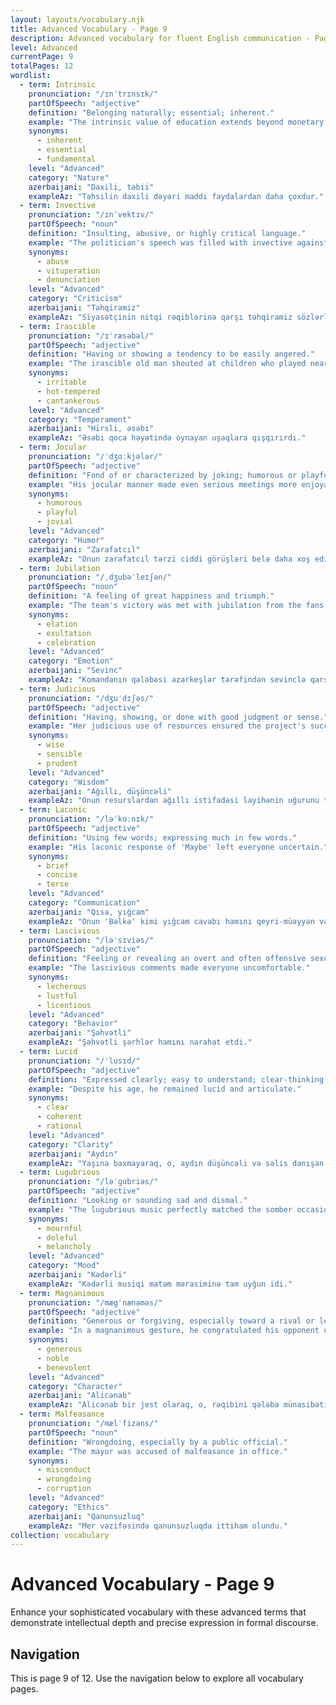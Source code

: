 ```yaml
---
layout: layouts/vocabulary.njk
title: Advanced Vocabulary - Page 9
description: Advanced vocabulary for fluent English communication - Page 9 of 12
level: Advanced
currentPage: 9
totalPages: 12
wordlist: 
  - term: Intrinsic
    pronunciation: "/ɪnˈtrɪnsɪk/"
    partOfSpeech: "adjective"
    definition: "Belonging naturally; essential; inherent."
    example: "The intrinsic value of education extends beyond monetary benefits."
    synonyms: 
      - inherent
      - essential
      - fundamental
    level: "Advanced"
    category: "Nature"
    azerbaijani: "Daxili, təbii"
    exampleAz: "Təhsilin daxili dəyəri maddi faydalardan daha çoxdur."
  - term: Invective
    pronunciation: "/ɪnˈvektɪv/"
    partOfSpeech: "noun"
    definition: "Insulting, abusive, or highly critical language."
    example: "The politician's speech was filled with invective against his opponents."
    synonyms: 
      - abuse
      - vituperation
      - denunciation
    level: "Advanced"
    category: "Criticism"
    azerbaijani: "Təhqiramiz"
    exampleAz: "Siyasətçinin nitqi rəqiblərinə qarşı təhqiramiz sözlərlə dolu idi."
  - term: Irascible
    pronunciation: "/ɪˈræsəbəl/"
    partOfSpeech: "adjective"
    definition: "Having or showing a tendency to be easily angered."
    example: "The irascible old man shouted at children who played near his yard."
    synonyms: 
      - irritable
      - hot-tempered
      - cantankerous
    level: "Advanced"
    category: "Temperament"
    azerbaijani: "Hirsli, əsəbi"
    exampleAz: "Əsəbi qoca həyətində oynayan uşaqlara qışqırırdı."
  - term: Jocular
    pronunciation: "/ˈdʒɑːkjələr/"
    partOfSpeech: "adjective"
    definition: "Fond of or characterized by joking; humorous or playful."
    example: "His jocular manner made even serious meetings more enjoyable."
    synonyms: 
      - humorous
      - playful
      - jovial
    level: "Advanced"
    category: "Humor"
    azerbaijani: "Zarafatcıl"
    exampleAz: "Onun zarafatcıl tərzi ciddi görüşləri belə daha xoş edirdi."
  - term: Jubilation
    pronunciation: "/ˌdʒubəˈleɪʃən/"
    partOfSpeech: "noun"
    definition: "A feeling of great happiness and triumph."
    example: "The team's victory was met with jubilation from the fans."
    synonyms: 
      - elation
      - exultation
      - celebration
    level: "Advanced"
    category: "Emotion"
    azerbaijani: "Sevinc"
    exampleAz: "Komandanın qələbəsi azarkeşlər tərəfindən sevinclə qarşılandı."
  - term: Judicious
    pronunciation: "/dʒuˈdɪʃəs/"
    partOfSpeech: "adjective"
    definition: "Having, showing, or done with good judgment or sense."
    example: "Her judicious use of resources ensured the project's success."
    synonyms: 
      - wise
      - sensible
      - prudent
    level: "Advanced"
    category: "Wisdom"
    azerbaijani: "Ağıllı, düşüncəli"
    exampleAz: "Onun resurslardan ağıllı istifadəsi layihənin uğurunu təmin etdi."
  - term: Laconic
    pronunciation: "/ləˈkɑːnɪk/"
    partOfSpeech: "adjective"
    definition: "Using few words; expressing much in few words."
    example: "His laconic response of 'Maybe' left everyone uncertain."
    synonyms: 
      - brief
      - concise
      - terse
    level: "Advanced"
    category: "Communication"
    azerbaijani: "Qısa, yığcam"
    exampleAz: "Onun 'Bəlkə' kimi yığcam cavabı hamını qeyri-müəyyən vəziyyətdə qoydu."
  - term: Lascivious
    pronunciation: "/ləˈsɪviəs/"
    partOfSpeech: "adjective"
    definition: "Feeling or revealing an overt and often offensive sexual desire."
    example: "The lascivious comments made everyone uncomfortable."
    synonyms: 
      - lecherous
      - lustful
      - licentious
    level: "Advanced"
    category: "Behavior"
    azerbaijani: "Şəhvətli"
    exampleAz: "Şəhvətli şərhlər hamını narahat etdi."
  - term: Lucid
    pronunciation: "/ˈlusɪd/"
    partOfSpeech: "adjective"
    definition: "Expressed clearly; easy to understand; clear-thinking."
    example: "Despite his age, he remained lucid and articulate."
    synonyms: 
      - clear
      - coherent
      - rational
    level: "Advanced"
    category: "Clarity"
    azerbaijani: "Aydın"
    exampleAz: "Yaşına baxmayaraq, o, aydın düşüncəli və səlis danışan idi."
  - term: Lugubrious
    pronunciation: "/ləˈɡubriəs/"
    partOfSpeech: "adjective"
    definition: "Looking or sounding sad and dismal."
    example: "The lugubrious music perfectly matched the somber occasion."
    synonyms: 
      - mournful
      - doleful
      - melancholy
    level: "Advanced"
    category: "Mood"
    azerbaijani: "Kədərli"
    exampleAz: "Kədərli musiqi matəm mərasiminə tam uyğun idi."
  - term: Magnanimous
    pronunciation: "/mægˈnænəməs/"
    partOfSpeech: "adjective"
    definition: "Generous or forgiving, especially toward a rival or less powerful person."
    example: "In a magnanimous gesture, he congratulated his opponent on the victory."
    synonyms: 
      - generous
      - noble
      - benevolent
    level: "Advanced"
    category: "Character"
    azerbaijani: "Alicənab"
    exampleAz: "Alicənab bir jest olaraq, o, rəqibini qələbə münasibətilə təbrik etdi."
  - term: Malfeasance
    pronunciation: "/mælˈfizəns/"
    partOfSpeech: "noun"
    definition: "Wrongdoing, especially by a public official."
    example: "The mayor was accused of malfeasance in office."
    synonyms: 
      - misconduct
      - wrongdoing
      - corruption
    level: "Advanced"
    category: "Ethics"
    azerbaijani: "Qanunsuzluq"
    exampleAz: "Mer vəzifəsində qanunsuzluqda ittiham olundu."
collection: vocabulary
---
```


# Advanced Vocabulary - Page 9

Enhance your sophisticated vocabulary with these advanced terms that demonstrate intellectual depth and precise expression in formal discourse.

## Navigation
This is page 9 of 12. Use the navigation below to explore all vocabulary pages.